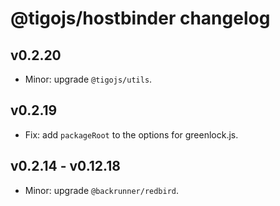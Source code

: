# @tigojs/hostbinder changelog

## v0.2.20

- Minor: upgrade `@tigojs/utils`.

## v0.2.19

- Fix: add `packageRoot` to the options for greenlock.js.

## v0.2.14 - v0.12.18

- Minor: upgrade `@backrunner/redbird`.
